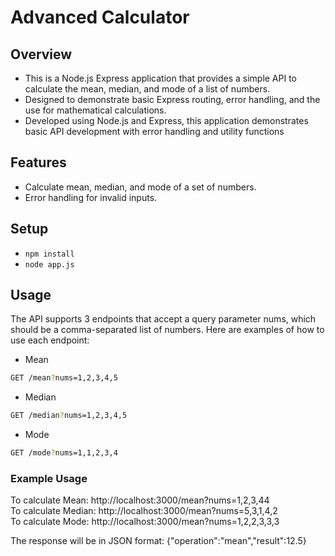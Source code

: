 # Advanced Calculator

## Overview

- This is a Node.js Express application that provides a simple API to calculate the mean, median, and mode of a list of numbers.
- Designed to demonstrate basic Express routing, error handling, and the use for mathematical calculations.
- Developed using Node.js and Express, this application demonstrates basic API development with error handling and utility functions

## Features

- Calculate mean, median, and mode of a set of numbers.
- Error handling for invalid inputs.

## Setup

- `npm install`
- `node app.js`

## Usage

The API supports 3 endpoints that accept a query parameter nums, which should be a comma-separated list of numbers.
Here are examples of how to use each endpoint:

- Mean

```bash
GET /mean?nums=1,2,3,4,5
```

- Median

```bash
GET /median?nums=1,2,3,4,5
```

- Mode

```bash
GET /mode?nums=1,1,2,3,4
```

### Example Usage

To calculate Mean: http://localhost:3000/mean?nums=1,2,3,44  
To calculate Median: http://localhost:3000/mean?nums=5,3,1,4,2  
To calculate Mode: http://localhost:3000/mean?nums=1,2,2,3,3,3

The response will be in JSON format:
{"operation":"mean","result":12.5}
